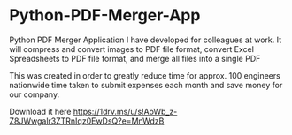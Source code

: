 # Python-PDF-Merger-App
Python PDF Merger Application I have developed for colleagues at work. It will compress and convert images to PDF file format, convert Excel Spreadsheets to PDF file format, and merge all files into a single PDF

This was created in order to greatly reduce time for approx. 100 engineers nationwide time taken to submit expenses each month and save money for our company.

Download it here https://1drv.ms/u/s!AoWb_z-Z8JWwgalr3ZTRnIqz0EwDsQ?e=MnWdzB
